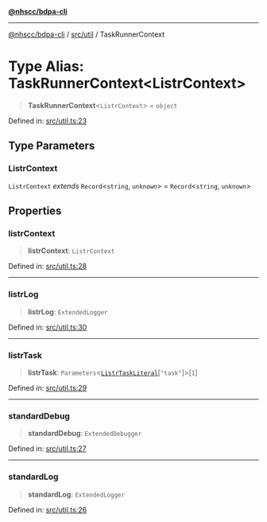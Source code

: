 [**@nhscc/bdpa-cli**](../../../README.md)

***

[@nhscc/bdpa-cli](../../../README.md) / [src/util](../README.md) / TaskRunnerContext

# Type Alias: TaskRunnerContext\<ListrContext\>

> **TaskRunnerContext**\<`ListrContext`\> = `object`

Defined in: [src/util.ts:23](https://github.com/nhscc/bdpa-cli/blob/cc06230b8b3c4bd28c3da1903ce886e7c819a1ce/src/util.ts#L23)

## Type Parameters

### ListrContext

`ListrContext` *extends* `Record`\<`string`, `unknown`\> = `Record`\<`string`, `unknown`\>

## Properties

### listrContext

> **listrContext**: `ListrContext`

Defined in: [src/util.ts:28](https://github.com/nhscc/bdpa-cli/blob/cc06230b8b3c4bd28c3da1903ce886e7c819a1ce/src/util.ts#L28)

***

### listrLog

> **listrLog**: `ExtendedLogger`

Defined in: [src/util.ts:30](https://github.com/nhscc/bdpa-cli/blob/cc06230b8b3c4bd28c3da1903ce886e7c819a1ce/src/util.ts#L30)

***

### listrTask

> **listrTask**: `Parameters`\<[`ListrTaskLiteral`](ListrTaskLiteral.md)\[`"task"`\]\>\[`1`\]

Defined in: [src/util.ts:29](https://github.com/nhscc/bdpa-cli/blob/cc06230b8b3c4bd28c3da1903ce886e7c819a1ce/src/util.ts#L29)

***

### standardDebug

> **standardDebug**: `ExtendedDebugger`

Defined in: [src/util.ts:27](https://github.com/nhscc/bdpa-cli/blob/cc06230b8b3c4bd28c3da1903ce886e7c819a1ce/src/util.ts#L27)

***

### standardLog

> **standardLog**: `ExtendedLogger`

Defined in: [src/util.ts:26](https://github.com/nhscc/bdpa-cli/blob/cc06230b8b3c4bd28c3da1903ce886e7c819a1ce/src/util.ts#L26)
